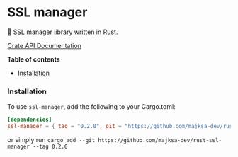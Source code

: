# SSL manager

🦀 SSL manager library written in Rust.

[Crate API Documentation](https://majksa-dev.github.io/rust-ssl-manager/)

**Table of contents**

- [Installation](#installation)

### Installation

To use `ssl-manager`, add the following to your Cargo.toml:

<!-- x-release-please-start-version -->

```toml
[dependencies]
ssl-manager = { tag = "0.2.0", git = "https://github.com/majksa-dev/rust-ssl-manager" }
```

or simply run `cargo add --git https://github.com/majksa-dev/rust-ssl-manager --tag 0.2.0`

<!-- x-release-please-end -->
